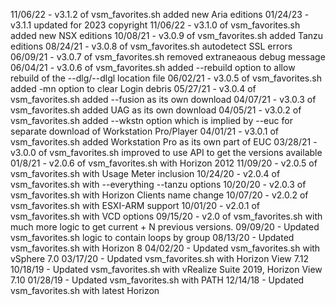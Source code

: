 11/06/22 - v3.1.2 of vsm_favorites.sh added new Aria editions
01/24/23 - v3.1.1 updated for 2023 copyright
11/06/22 - v3.1.0 of vsm_favorites.sh added new NSX editions
10/08/21 - v3.0.9 of vsm_favorites.sh added Tanzu editions
08/24/21 - v3.0.8 of vsm_favorites.sh autodetect SSL errors
06/09/21 - v3.0.7 of vsm_favorites.sh removed extraneaous debug message
06/04/21 - v3.0.6 of vsm_favorites.sh added --rebuild option to allow rebuild of the --dlg/--dlgl location file
06/02/21 - v3.0.5 of vsm_favorites.sh added -mn option to clear Login debris
05/27/21 - v3.0.4 of vsm_favorites.sh added --fusion as its own download
04/07/21 - v3.0.3 of vsm_favorites.sh added UAG as its own download
04/05/21 - v3.0.2 of vsm_favorites.sh added --wkstn option which is implied by --euc for separate download of Workstation Pro/Player
04/01/21 - v3.0.1 of vsm_favorites.sh added Workstation Pro as its own part of EUC
03/28/21 - v3.0.0 of vsm_favorites.sh improved to use API to get the versions available
01/8/21 - v2.0.6 of vsm_favorites.sh with Horizon 2012
11/09/20 - v2.0.5 of vsm_favorites.sh with Usage Meter inclusion
10/24/20 - v2.0.4 of vsm_favorites.sh with --everything --tanzu options
10/20/20 - v2.0.3 of vsm_favorites.sh with Horizon Clients name change
10/07/20 - v2.0.2 of vsm_favorites.sh with ESXI-ARM support
10/01/20 - v2.0.1 of vsm_favorites.sh with VCD options
09/15/20 - v2.0 of vsm_favorites.sh with much more logic to get current +
N previous versions.
09/09/20 - Updated vsm_favorites.sh logic to contain loops by group
08/13/20 - Updated vsm_favorites.sh with Horizon 8
04/02/20 - Updated vsm_favorites.sh with vSphere 7.0
03/17/20 - Updated vsm_favorites.sh with Horizon View 7.12
10/18/19 - Updated vsm_favorites.sh with vRealize Suite 2019, Horizon View 7.10
01/28/19 - Updated vsm_favorites.sh with PATH
12/14/18 - Updated vsm_favorites.sh with latest Horizon
